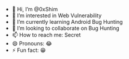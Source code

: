 - 👋 Hi, I’m @0xShim
- 👀 I’m interested in Web Vulnerability 
- 🌱 I’m currently learning Android Bug Hunting
- 💞️ I’m looking to collaborate on Bug Hunting 
- 📫 How to reach me: Secret 
- 😄 Pronouns: 😂
- ⚡ Fun fact: 😁

<!---
0xShim/0xShim is a ✨ special ✨ repository because its `README.md` (this file) appears on your GitHub profile.
You can click the Preview link to take a look at your changes.
--->
